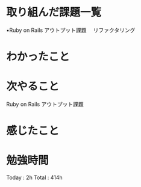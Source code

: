 <h1>取り組んだ課題一覧</h1>

▪️Ruby on Rails アウトプット課題
　リファクタリング

<h1>わかったこと</h1>

<h1>次やること</h1>
Ruby on Rails アウトプット課題

<h1>感じたこと</h1>

<h1>勉強時間</h1>

Today : 2h Total :  414h
